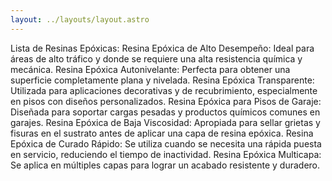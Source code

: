 ```yaml
---
layout: ../layouts/layout.astro
---
```


Lista de Resinas Epóxicas: Resina Epóxica de Alto Desempeño: Ideal para áreas de
alto tráfico y donde se requiere una alta resistencia química y mecánica. Resina
Epóxica Autonivelante: Perfecta para obtener una superficie completamente plana
y nivelada. Resina Epóxica Transparente: Utilizada para aplicaciones decorativas
y de recubrimiento, especialmente en pisos con diseños personalizados. Resina
Epóxica para Pisos de Garaje: Diseñada para soportar cargas pesadas y productos
químicos comunes en garajes. Resina Epóxica de Baja Viscosidad: Apropiada para
sellar grietas y fisuras en el sustrato antes de aplicar una capa de resina
epóxica. Resina Epóxica de Curado Rápido: Se utiliza cuando se necesita una
rápida puesta en servicio, reduciendo el tiempo de inactividad. Resina Epóxica
Multicapa: Se aplica en múltiples capas para lograr un acabado resistente y
duradero.

